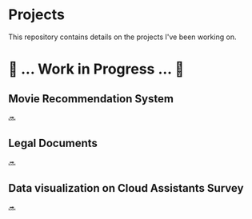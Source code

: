 # Projects

This repository contains details on the projects I've been working on.

# :construction: ... Work in Progress ... :construction:

## Movie Recommendation System
:soon:
## Legal Documents
:soon:
## Data visualization on Cloud Assistants Survey
:soon: 
